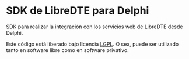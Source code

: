 SDK de LibreDTE para Delphi
===========================

SDK para realizar la integración con los servicios web de LibreDTE desde Delphi.

Este código está liberado bajo licencia [LGPL](http://www.gnu.org/licenses/lgpl-3.0.en.html).
O sea, puede ser utilizado tanto en software libre como en software privativo.
